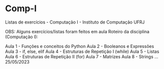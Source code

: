 # Comp-I
Listas de exercícios - Computação I - Instituto de Computação UFRJ

OBS: Alguns exercícios/listas foram feitos em aula
Roteiro da disciplina (Computação I):

Aula 1 - Funções e conceitos do Python
Aula 2 - Booleanos e Expressões
Aula 3 - if, else, elif
Aula 4 - Estruturas de Repetição I (while)
Aula 5 - Listas
Aula 6 - Estruturas de Repetição II (for)
Aula 7 - Matrizes
Aula 8 - Strings
... 25/05/2023

